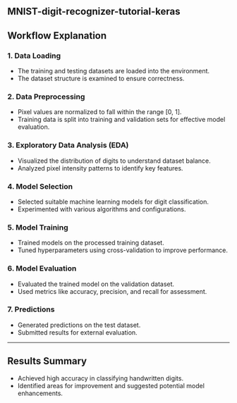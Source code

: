## MNIST-digit-recognizer-tutorial-keras

## Workflow Explanation

### 1. Data Loading
- The training and testing datasets are loaded into the environment.
- The dataset structure is examined to ensure correctness.

### 2. Data Preprocessing
- Pixel values are normalized to fall within the range [0, 1].
- Training data is split into training and validation sets for effective model evaluation.

### 3. Exploratory Data Analysis (EDA)
- Visualized the distribution of digits to understand dataset balance.
- Analyzed pixel intensity patterns to identify key features.

### 4. Model Selection
- Selected suitable machine learning models for digit classification.
- Experimented with various algorithms and configurations.

### 5. Model Training
- Trained models on the processed training dataset.
- Tuned hyperparameters using cross-validation to improve performance.

### 6. Model Evaluation
- Evaluated the trained model on the validation dataset.
- Used metrics like accuracy, precision, and recall for assessment.

### 7. Predictions
- Generated predictions on the test dataset.
- Submitted results for external evaluation.

---

## Results Summary
- Achieved high accuracy in classifying handwritten digits.
- Identified areas for improvement and suggested potential model enhancements.

